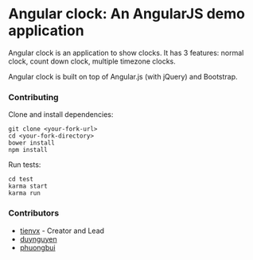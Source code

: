 Angular clock: An AngularJS demo application
====================================

Angular clock is an application to show clocks. It has 3 features: normal clock,
count down clock, multiple timezone clocks.

Angular clock is built on top of Angular.js (with jQuery) and Bootstrap.

### Contributing

Clone and install dependencies:

    git clone <your-fork-url>
    cd <your-fork-directory>
    bower install
    npm install

Run tests:

    cd test
    karma start
    karma run

### Contributors

- [tienvx](https://github.com/tienvx) - Creator and Lead
- [duynguyen](https://github.com/newest-knowledge)
- [phuongbui](https://github.com/ocditimban)
